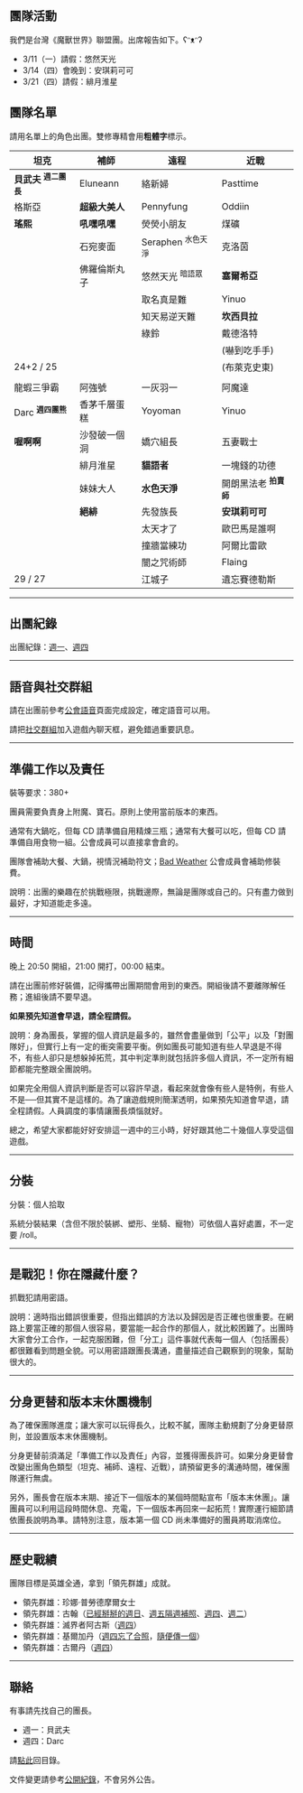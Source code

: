 ## 團隊活動

我們是台灣《魔獸世界》聯盟團。出席報告如下。ʕᵔᴥᵔʔ

- 3/11（一）請假：悠然天光
- 3/14（四）會晚到：安琪莉可可
- 3/21（四）請假：緋月淮星

## 團隊名單

請用名單上的角色出團。雙修專精會用**粗體字**標示。

| **坦克** | **補師** | **遠程** | **近戰** |
| --- | --- | --- | --- |
| **貝武夫** <sup>**週二團長**</sup> | Eluneann | 絡新婦 | Pasttime |
| 格斯亞 | **超級大美人** | Pennyfung | Oddiin |
| **瑤熙** | **吼嘿吼嘿** | 熒熒小朋友 | 煤礦 |
| | 石宛麥面 | Seraphen <sup>水色天淨</sup> | 克洛茵 |
| | 佛羅倫斯丸子 | 悠然天光 <sup>暗語眾</sup> | **塞爾希亞** |
| | | 取名真是難 | Yinuo |
| | | 知天易逆天難 | **坎西貝拉** |
| | | 綠鈴 | 戴德洛特 |
| | | | (嚇到吃手手) |
| 24+2 / 25 | | | (布萊克史東) |
| | | | |
| 龍蝦三爭霸                    | 阿強號       | 一灰羽一     | 阿魔達                          |
| Darc <sup>**週四團熊**</sup>  | 香茅千層蛋糕 | Yoyoman      | Yinuo                          |
| **喔啊啊**                    | 沙發破一個洞 | 嬌穴組長     | 五妻戰士                        |
|                              | 緋月淮星     | **貓語者**   | 一塊錢的功德                     |
|                              | 妹妹大人     | **水色天淨** | 開朗黑法老 <sup>**拍賣師**</sup> |
|                              | **絕緋**     | 先發族長     | **安琪莉可可**                  |
|                              |             | 太天才了      | 歐巴馬是誰啊                    |
|                              |             | 撞牆當練功    | 阿爾比雷歐                      |
|                              |             | 闇之咒術師    | Flaing                         |
| 29 / 27                      |             | 江城子        | 遺忘賽德勒斯                    |

---

## 出團紀錄

出團紀錄：[週一](https://www.warcraftlogs.com/user/reports-list/256518/)、[週四](https://www.warcraftlogs.com/user/reports-list/302729/)

--- 

## 語音與社交群組

請在出團前參考[公會語音](https://badbadweather.github.io/voicechat.html)頁面完成設定，確定語音可以用。

請把[社交群組](https://blizzard.com/invite/9EVogsdqA)加入遊戲內聊天框，避免錯過重要訊息。

---

## 準備工作以及責任

裝等要求：380+

團員需要負責身上附魔、寶石。原則上使用當前版本的東西。

通常有大鍋吃，但每 CD 請準備自用精煉三瓶；通常有大餐可以吃，但每 CD 請準備自用食物一組。公會成員可以直接拿會倉的。

團隊會補助大餐、大鍋，視情況補助符文；[Bad Weather](https://badbadweather.github.io/) 公會成員會補助修裝費。

說明：出團的樂趣在於挑戰極限，挑戰邊際，無論是團隊或自己的。只有盡力做到最好，才知道能走多遠。

---

## 時間

晚上 20:50 開組，21:00 開打，00:00 結束。

請在出團前修好裝備，記得攜帶出團期間會用到的東西。開組後請不要離隊解任務；進組後請不要早退。

**如果預先知道會早退，請全程請假。**

說明：身為團長，掌握的個人資訊是最多的，雖然會盡量做到「公平」以及「對團隊好」，但實行上有一定的衝突需要平衡。例如團長可能知道有些人早退是不得不，有些人卻只是想躲掉拓荒，其中判定準則就包括許多個人資訊，不一定所有細節都能完整跟全團說明。

如果完全用個人資訊判斷是否可以容許早退，看起來就會像有些人是特例，有些人不是──但其實不是這樣的。為了讓遊戲規則簡潔透明，如果預先知道會早退，請全程請假。人員調度的事情讓團長煩惱就好。

總之，希望大家都能好好安排這一週中的三小時，好好跟其他二十幾個人享受這個遊戲。

---
## 分裝

分裝：個人拾取

系統分裝結果（含但不限於裝綁、塑形、坐騎、寵物）可依個人喜好處置，不一定要 /roll。

---

## 是戰犯！你在隱藏什麼？

抓戰犯請用密語。

說明：適時指出錯誤很重要，但指出錯誤的方法以及歸因是否正確也很重要。在網路上要當正確的那個人很容易，要當能一起合作的那個人，就比較困難了。出團時大家會分工合作，一起克服困難，但「分工」這件事就代表每一個人（包括團長）都很難看到問題全貌。可以用密語跟團長溝通，盡量描述自己觀察到的現象，幫助很大的。

---

## 分身更替和版本末休團機制

為了確保團隊進度；讓大家可以玩得長久，比較不膩，團隊主動規劃了分身更替原則，並設置版本末休團機制。

分身更替前須滿足「準備工作以及責任」內容，並獲得團長許可。如果分身更替會改變出團角色類型（坦克、補師、遠程、近戰），請預留更多的溝通時間，確保團隊運行無虞。

另外，團長會在版本末期、接近下一個版本的某個時間點宣布「版本末休團」。讓團員可以利用這段時間休息、充電，下一個版本再回來一起拓荒！實際運行細節請依團長說明為準。請特別注意，版本第一個 CD 尚未準備好的團員將取消席位。

---

## 歷史戰績

團隊目標是英雄全通，拿到「領先群雄」成就。

- 領先群雄：珍娜‧普勞德摩爾女士
- 領先群雄：古翰（[已經掰掰的週日](aotc_ghuun_sun.jpg)、[週五隔週補照](aotc_ghuun_fri.jpg)、[週四](aotc_ghuun_thu.jpg)、[週二](aotc_ghuun_tue.png)）
- 領先群雄：滅界者阿古斯（[週四](aotc_argus.jpg)）
- 領先群雄：基爾加丹（[週四忘了合照](aotc_kiljaeden.jpg)，[隨便傳一個](aotc_kiljaeden2.jpg)）
- 領先群雄：古爾丹（[週四](aotc_guldan.jpg)）

---

## 聯絡

有事請先找自己的團長。

- 週一：貝武夫
- 週四：Darc

請[點此](https://badbadweather.github.io/)回目錄。

文件變更請參考[公開紀錄](https://github.com/badbadweather/badbadweather.github.io/commits/master/raid.md)，不會另外公告。
